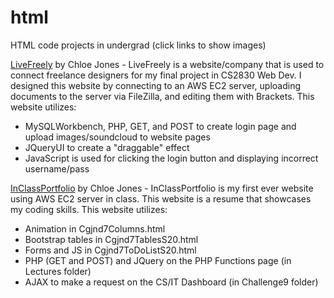 # html
HTML code projects in undergrad (click links to show images)

<a href="https:&#x2F;&#x2F;www.canva.com&#x2F;design&#x2F;DAEAy_sn0rU&#x2F;view?utm_content=DAEAy_sn0rU&amp;utm_campaign=designshare&amp;utm_medium=embeds&amp;utm_source=link" target="_blank" rel="noopener">LiveFreely</a> by Chloe Jones - LiveFreely is a website/company that is used to connect freelance designers for my final project in CS2830 Web Dev. I designed this website by connecting to an AWS EC2 server, uploading documents to the server via FileZilla, and editing them with Brackets. 
This website utilizes:
<ul>
  <li>MySQLWorkbench, PHP, GET, and POST to create login page and upload images/soundcloud to website pages</li>
  <li>JQueryUI to create a "draggable" effect</li>
  <li>JavaScript is used for clicking the login button and displaying incorrect username/pass</li>
</ul>

<a href="https:&#x2F;&#x2F;www.canva.com&#x2F;design&#x2F;DAEAypUeUUI&#x2F;view?utm_content=DAEAypUeUUI&amp;utm_campaign=designshare&amp;utm_medium=embeds&amp;utm_source=link" target="_blank" rel="noopener">InClassPortfolio</a> by Chloe Jones - InClassPortfolio is my first ever website using AWS EC2 server in class. This website is a resume that showcases my coding skills.
This website utilizes:
<ul>
  <li>Animation in Cgjnd7Columns.html</li>
  <li>Bootstrap tables in Cgjnd7TablesS20.html</li>
  <li>Forms and JS in Cgjnd7ToDoListS20.html</li>
  <li>PHP (GET and POST) and JQuery on the PHP Functions page (in Lectures folder)</li>
  <li>AJAX to make a request on the CS/IT Dashboard (in Challenge9 folder)</li>
</ul>
  
